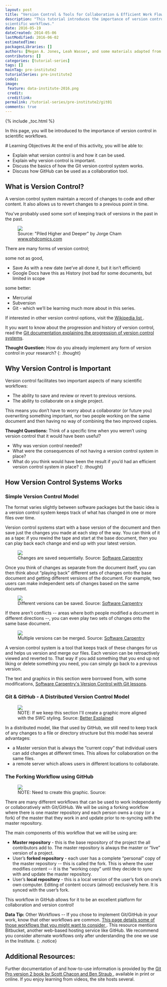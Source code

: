 ```yaml
---
layout: post
title: "Version Control & Tools for Collaboration & Efficient Work Flow"
description: "This tutorial introduces the importance of version control in 
scientific workflows."
date: 2016-05-19
dateCreated: 2014-05-06
lastModified: 2016-06-02
estimatedTime: 
packagesLibraries: []
authors: [Megan A. Jones, Leah Wasser, and some materials adapted from Software Carpentry by NEON]
contributors: []
categories: [tutorial-series]
tags: []
mainTag: pre-institute2
tutorialSeries: pre-institute2
code1: 
image:
 feature: data-institute-2016.png
 credit:
 creditlink:
permalink: /tutorial-series/pre-institute2/git01
comments: true
---
```


{% include _toc.html %}

In this page, you will be introduced to the importance of version control in 
scientific workflows.  

<div id="objectives" markdown="1">
# Learning Objectives
At the end of this activity, you will be able to: 

* Explain what version control is and how it can be used.
* Explain why version control is important. 
* Discuss the basics of how the Git version control system works. 
* Discuss how GitHub can be used as a collaboration tool. 

</div>

## What is Version Control?

A version control system maintain a record of changes to code and other content. 
It also allows us to revert changes to a previous point in time. 

You’ve probably used some sort of keeping track of versions in the past in the 
past. 

<figure>
	<a href="http://www.phdcomics.com/comics/archive/phd101212s.gif">
	<img src="http://www.phdcomics.com/comics/archive/phd101212s.gif"></a>
	<figcaption> Source: "Piled Higher and Deeper" by Jorge Cham <a href=
"http://www.phdcomics.com" target="_blank"> www.phdcomics.com</a>
	</figcaption>
</figure>

There are many forms of version control; 

some not as good,

* Save As with a new date (we’ve all done it, but it isn’t efficient) 
* Google Docs have this as History (not bad for some documents, but limited in scope

some better:

* Mercurial
* Subversion
* Git - which we’ll be learning much more about in this series. 

If interested in other version control options, visit the 
<a href="https://en.wikipedia.org/wiki/List_of_version_control_software" target="_blank">Wikipedia list </a>.

It you want to know about the progression and history of version control, read
the 
<a href="https://git-scm.com/book/en/v2/Getting-Started-About-Version-Control" target="_blank"> Git documentation explaining the progression of version control systems</a>.


<i class="fa fa-star"></i> **Thought Question:** How do you already implement 
any form of version control in your research? 
{: .thought}

## Why Version Control is Important

Version control facilitates two important aspects of many scientific workflows:

* The ability to save and review or revert to previous versions. 
* The ability to collaborate on a single project.

This means you don’t have to worry about a collaborator (or future you) 
overwriting something important, nor two people working on the same document and
 then having no way of combining the two improved copies. 

<i class="fa fa-star"></i> **Thought Questions:** Think of a specific time when 
you weren’t using version control that it would have been useful?  
* Why was version control needed?  
* What were the consequences of not having a version control system in place? 
* What do you think would have been the result if you’d had an efficient version 
control system in place? 
{: .thought}

## How Version Control Systems Works

### Simple Version Control Model

The format varies slightly between software packages but the basic idea is a 
version control system keeps track of what has changed in one or more files 
over time.

Version control systems start with a base version of the document and then save
just the changes you made at each step of the way. You can think of it as a 
tape: if you rewind the tape and start at the base document, then you can play 
back each change and end up with your latest version.

 <figure>
	<a href="{{ site.baseurl }}/images/pre-institute-content/Git/SWC_Git_play-changes.svg">
	<img src="{{ site.baseurl }}/images/pre-institute-content/Git/SWC_Git_play-changes.svg"></a>
	<figcaption> Changes are saved sequentially. 
	Source: <a href="http://swcarpentry.github.io/git-novice/01-basics.html" target="_blank"> Software Carpentry </a> 
	</figcaption>
</figure>

Once you think of changes as separate from the document itself, you can then 
think about “playing back” different sets of changes onto the base document 
and getting different versions of the document. For example, two users can make 
independent sets of changes based on the same document.

 <figure>
	<a href="{{ site.baseurl }}/images/pre-institute-content/Git/SWC_Git_versions.svg">
	<img src="{{ site.baseurl }}/images/pre-institute-content/Git/SWC_Git_versions.svg"></a>
	<figcaption> Different versions can be saved. 
	Source: <a href="http://swcarpentry.github.io/git-novice/01-basics.html" target="_blank"> Software Carpentry </a>
	</figcaption>
</figure>

If there aren’t conflicts -- areas where both people modified a document in
different directions --, you can even play two sets of changes onto the same 
base document.

 <figure>
	<a href="{{ site.baseurl }}/images/pre-institute-content/Git/SWC_Git_merge.svg">
	<img src="{{ site.baseurl }}/images/pre-institute-content/Git/SWC_Git_merge.svg"></a>
	<figcaption>Multiple versions can be merged. 
	Source: <a href="http://swcarpentry.github.io/git-novice/01-basics.html" target="_blank"> Software Carpentry </a>
	</figcaption>
</figure>

A version control system is a tool that keeps track of these changes for us and 
helps us version and merge our files. Each version can be retroactively viewed 
and reverted to. That way if you add something that you end up not liking or 
delete something you need, you can simply go back to a previous version. 

The text and graphics in this section were borrowed from, with some modifications, 
<a href="http://swcarpentry.github.io/git-novice/01-basics.html" target="_blank"> Software Carpentry's Version Control with Git lessons</a>.

### Git & GitHub - A Distributed Version Control Model

 <figure>
	<a href="http://betterexplained.com/wp-content/uploads/version_control/distributed/distributed_example.png">
	<img src="http://betterexplained.com/wp-content/uploads/version_control/distributed/distributed_example.png"></a>
	<figcaption>NOTE: If we keep this section I'll create a graphic more aligned with the SWC styling. 
	Source: <a href="http://betterexplained.com/wp-content/uploads/version_control/distributed/distributed_example.png" target="_blank"> Better Explained </a>
	</figcaption>
</figure>

In a distributed model, like that used by GitHub, we still need to keep track of
any changes to a file or directory structure but this model has several 
advantages:

* a Master version that is always the “current copy” that individual users can 
add changes at different times. This allows for collaboration on the same files. 
* a remote server which allows users in different locations to collaborate. 

### The Forking Workflow using GitHub

 <figure>
	<a href="{{ site.baseurl }}/images/pre-institute-content/Git/gitWorkflowSketch.jpg">
	<img src="{{ site.baseurl }}/images/pre-institute-content/Git/gitWorkflowSketch.jpg"></a>
	<figcaption>NOTE: Need to create this graphic. 
	Source:  </a>
	</figcaption>
</figure>

There are many different workflows that can be used to work independently or 
collaboratively with Git/GitHub. We will be using a forking workflow where 
there is one master repository and each person owns a copy (or a fork) of the 
master that they work in and update prior to re-syncing with the master 
repository. 

The main components of this workflow that we will be using are:

* **Master repository** - this is the base repository of the project the all 
contributors add to. The master repository is always the master or “live” 
version of a project.  
* User’s **forked repository** - each user has a complete “personal” copy of the 
master repository -- this is called the fork. This is where the user modifies 
content -- it is the “working copy” until they decide to sync with and update 
the master repository. 
* User’s **local repository** - this is a local version of the user’s fork on one’s 
own computer. Editing of content occurs (almost) exclusively here. It is synced 
with the user’s fork. 

This workflow in GitHub allows for it to be an excellent platform for 
collaboration and version control!

<i class="fa fa-star"></i> **Data Tip:** Other Workflows -- If you chose to 
implement Git/GitHub in your work, know that other workflows are common. 
<a href="<https://ru.atlassian.com/git/tutorials/comparing-workflows/gitflow-workflow" target="_blank">This page details some of those workflows that you might want to consider </a>. 
This resource mentions Bitbucket, another web-based hosting service 
like GitHub. We recommend you consider alternate workflows only after 
understanding the one we use in the Institute. 
{: .notice}

## Additional Resources: 
Further documentation of and how-to-use information is provided by the 
<a href="https://git-scm.com/doc " target="_blank" >Git Pro version 2 book by Scott Chacon and Ben Straub </a>, 
available in print or online. If you enjoy learning from videos, the site hosts
several. 
